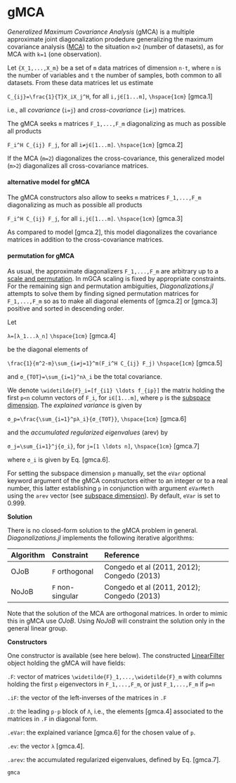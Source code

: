 # gMCA

*Generalized Maximum Covariance Analysis* (gMCA) is a multiple approximate joint diagonalization prodedure generalizing the maximum covariance analysis ([MCA](@ref)) to the situation ``m>2`` (number of datasets),
as for MCA with ``k=1`` (one observation).

Let ``{X_1,...,X_m}`` be a set of ``m`` data matrices of dimension
``n⋅t``, where ``n`` is the number of variables
and ``t`` the number of samples, both common to all datasets. From these
data matrices let us estimate

``C_{ij}=\frac{1}{T}X_iX_j^H``, for all ``i,j∈[1...m]``, ``\hspace{1cm}`` [gmca.1]

i.e., all *covariance* (``i=j``) and *cross-covariance* (``i≠j``) matrices.

The gMCA seeks ``m`` matrices ``F_1,...,F_m``
diagonalizing as much as possible all products

``F_i^H C_{ij} F_j``, for all ``i≠j∈[1...m]``. ``\hspace{1cm}`` [gmca.2]

If the MCA (``m=2``) diagonalizes the cross-covariance,
this generalized model (``m>2``) diagonalizes all cross-covariance matrices.

#### alternative model for gMCA

The gMCA constructors also allow to seeks ``m`` matrices ``F_1,...,F_m``
diagonalizing as much as possible all products

``F_i^H C_{ij} F_j``, for all ``i,j∈[1...m]``. ``\hspace{1cm}`` [gmca.3]

As compared to model [gmca.2], this model diagonalizes the covariance
matrices in addition to the cross-covariance matrices.

#### permutation for gMCA

As usual, the approximate diagonalizers ``F_1,...,F_m`` are arbitrary up to a
[scale and permutation](@ref). In mGCA scaling is fixed by
appropriate constraints. For the remaining sign and permutation ambiguities,
*Diagonalizations.jl* attempts to solve them by finding signed permutation
matrices for ``F_1,...,F_m`` so as to make all diagonal elements of [gmca.2] or
[gmca.3] positive and sorted in descending order.

Let

``λ=[λ_1...λ_n]``  ``\hspace{1cm}`` [gmca.4]

be the diagonal elements of

``\frac{1}{m^2-m}\sum_{i≠j=1}^m(F_i^H C_{ij} F_j)`` ``\hspace{1cm}`` [gmca.5]

and ``σ_{TOT}=\sum_{i=1}^nλ_i`` be the total covariance.

We denote ``\widetilde{F}_i=[f_{i1} \ldots f_{ip}]`` the matrix holding the
first ``p<n`` column vectors of ``F_i``, for ``i∈[1...m]``, where ``p`` is the
[subspace dimension](@ref). The *explained variance*
is given by

``σ_p=\frac{\sum_{i=1}^pλ_i}{σ_{TOT}}``, ``\hspace{1cm}`` [gmca.6]

and the *accumulated regularized eigenvalues* (arev) by

``σ_j=\sum_{i=1}^j{σ_i}``, for ``j=[1 \ldots n]``, ``\hspace{1cm}`` [gmca.7]

where ``σ_i`` is given by Eq. [gmca.6].

For setting the subspace dimension ``p`` manually, set the `eVar`
optional keyword argument of the gMCA constructors
either to an integer or to a real number, this latter establishing ``p``
in conjunction with argument `eVarMeth` using the `arev` vector
(see [subspace dimension](@ref)).
By default, `eVar` is set to 0.999.


**Solution**

There is no closed-form solution to the gMCA problem in general.
*Diagonalizations.jl* implements the following iterative algorithms:

| Algorithm   | Constraint | Reference |
|:----------|:----------|:----------|
| OJoB | ``F`` orthogonal | Congedo et al (2011, 2012); Congedo (2013)|
| NoJoB | ``F`` non-singular | Congedo et al (2011, 2012); Congedo (2013)|

Note that the solution of the MCA are orthogonal matrices.
In order to mimic this in gMCA use *OJoB*. Using *NoJoB*
will constraint the solution only in the general linear group.

**Constructors**

One constructor is available (see here below). The constructed
[LinearFilter](@ref) object holding the gMCA will have fields:

`.F`: vector of matrices ``\widetilde{F}_1,...,\widetilde{F}_m``
with columns holding the first ``p`` eigenvectors in
``F_1,...,F_m``, or just ``F_1,...,F_m`` if ``p=n``

`.iF`: the vector of the left-inverses of the matrices in `.F`

`.D`: the leading ``p⋅p`` block of ``Λ``, i.e., the elements [gmca.4]
associated to the matrices in `.F` in diagonal form.

`.eVar`: the explained variance [gmca.6] for the
chosen value of ``p``.

`.ev`: the vector ``λ`` [gmca.4].

`.arev`: the accumulated regularized eigenvalues, defined by Eq. [gmca.7].

```@docs
gmca
```
